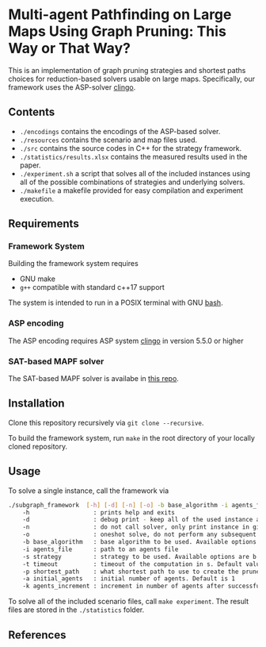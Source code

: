 # Multi-agent Pathfinding on Large Maps Using Graph Pruning: This Way or That Way?

This is an implementation of graph pruning strategies and shortest paths choices for reduction-based solvers usable on large maps. Specifically, our framework uses the ASP-solver [clingo](https://potassco.org/clingo/).

## Contents

- `./encodings` contains the encodings of the ASP-based solver.
- `./resources` contains the scenario and map files used.
- `./src` contains the source codes in C++ for the strategy framework.
- `./statistics/results.xlsx` contains the measured results used in the paper.
- `./experiment.sh` a script that solves all of the included instances using all of the possible combinations of strategies and underlying solvers.
- `./makefile` a makefile provided for easy compilation and experiment execution.

## Requirements

### Framework System

Building the framework system requires

- GNU make
- `g++` compatible with standard c++17 support

The system is intended to run in a POSIX terminal with GNU [bash](https://www.gnu.org/software/bash/).

### ASP encoding

The ASP encoding requires ASP system [clingo](https://potassco.org/clingo/) in version 5.5.0 or higher

### SAT-based MAPF solver

The SAT-based MAPF solver is availabe in [this repo](https://github.com/svancaj/MAPF-encodings).

## Installation

Clone this repository recursively via `git clone --recursive`.

To build the framework system, run `make` in the root directory of your locally cloned repository.

## Usage

To solve a single instance, call the framework via

``` bash
./subgraph_framework  [-h] [-d] [-n] [-o] -b base_algorithm -i agents_file -s strategy [-t timeout] [-p shortest_path] [-P] [-a initial_agents] [-k agents_increment]
	-h                  : prints help and exits
	-d                  : debug print - keep all of the used instance and output files
	-n                  : do not call solver, only print instance in given format
	-o                  : oneshot solve, do not perform any subsequent calls
	-b base_algorithm   : base algorithm to be used. Available options are asp-mks|asp-soc|sat-mks|sat-soc
	-i agents_file      : path to an agents file
	-s strategy         : strategy to be used. Available options are b|m|p|c
	-t timeout          : timeout of the computation in s. Default value is 300s
	-p shortest_path    : what shortest path to use to create the pruned graph. Available options are biased|random|cross|time. Default is biased
	-a initial_agents   : initial number of agents. Default is 1
	-k agents_increment : increment in number of agents after successful solve. Default is 1. If 0 is selected, do not increase.
```

To solve all of the included scenario files, call `make experiment`. The result files are stored in the `./statistics` folder.

## References

